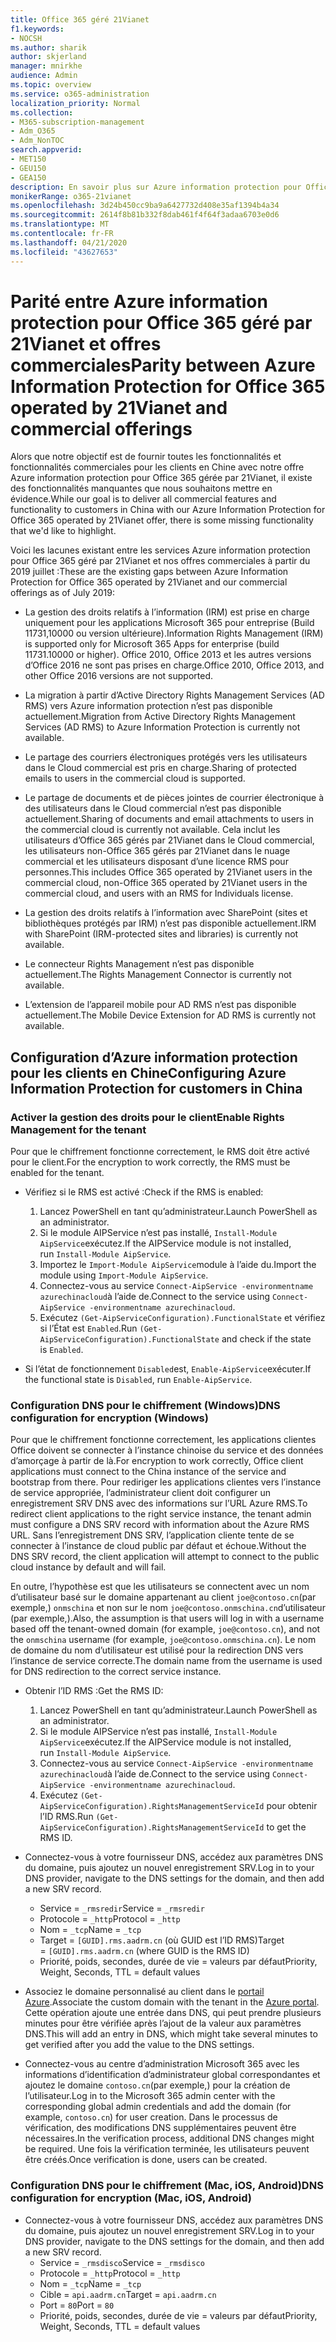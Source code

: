 ```yaml
---
title: Office 365 géré 21Vianet
f1.keywords:
- NOCSH
ms.author: sharik
author: skjerland
manager: mnirkhe
audience: Admin
ms.topic: overview
ms.service: o365-administration
localization_priority: Normal
ms.collection:
- M365-subscription-management
- Adm_O365
- Adm_NonTOC
search.appverid:
- MET150
- GEU150
- GEA150
description: En savoir plus sur Azure information protection pour Office 365 géré par 21Vianet et sur la façon de le configurer pour les clients en Chine.
monikerRange: o365-21vianet
ms.openlocfilehash: 3d24b450cc9ba9a6427732d408e35af1394b4a34
ms.sourcegitcommit: 2614f8b81b332f8dab461f4f64f3adaa6703e0d6
ms.translationtype: MT
ms.contentlocale: fr-FR
ms.lasthandoff: 04/21/2020
ms.locfileid: "43627653"
---
```

# <a name="parity-between-azure-information-protection-for-office-365-operated-by-21vianet-and-commercial-offerings"></a><span data-ttu-id="f36dc-103">Parité entre Azure information protection pour Office 365 géré par 21Vianet et offres commerciales</span><span class="sxs-lookup"><span data-stu-id="f36dc-103">Parity between Azure Information Protection for Office 365 operated by 21Vianet and commercial offerings</span></span>

<span data-ttu-id="f36dc-104">Alors que notre objectif est de fournir toutes les fonctionnalités et fonctionnalités commerciales pour les clients en Chine avec notre offre Azure information protection pour Office 365 gérée par 21Vianet, il existe des fonctionnalités manquantes que nous souhaitons mettre en évidence.</span><span class="sxs-lookup"><span data-stu-id="f36dc-104">While our goal is to deliver all commercial features and functionality to customers in China with our Azure Information Protection for Office 365 operated by 21Vianet offer, there is some missing functionality that we'd like to highlight.</span></span>

<span data-ttu-id="f36dc-105">Voici les lacunes existant entre les services Azure information protection pour Office 365 géré par 21Vianet et nos offres commerciales à partir du 2019 juillet :</span><span class="sxs-lookup"><span data-stu-id="f36dc-105">These are the existing gaps between Azure Information Protection for Office 365 operated by 21Vianet and our commercial offerings as of July 2019:</span></span>

- <span data-ttu-id="f36dc-106">La gestion des droits relatifs à l’information (IRM) est prise en charge uniquement pour les applications Microsoft 365 pour entreprise (Build 11731,10000 ou version ultérieure).</span><span class="sxs-lookup"><span data-stu-id="f36dc-106">Information Rights Management (IRM) is supported only for Microsoft 365 Apps for enterprise (build 11731.10000 or higher).</span></span> <span data-ttu-id="f36dc-107">Office 2010, Office 2013 et les autres versions d’Office 2016 ne sont pas prises en charge.</span><span class="sxs-lookup"><span data-stu-id="f36dc-107">Office 2010, Office 2013, and other Office 2016 versions are not supported.</span></span>

- <span data-ttu-id="f36dc-108">La migration à partir d’Active Directory Rights Management Services (AD RMS) vers Azure information protection n’est pas disponible actuellement.</span><span class="sxs-lookup"><span data-stu-id="f36dc-108">Migration from Active Directory Rights Management Services (AD RMS) to Azure Information Protection is currently not available.</span></span>
  
- <span data-ttu-id="f36dc-109">Le partage des courriers électroniques protégés vers les utilisateurs dans le Cloud commercial est pris en charge.</span><span class="sxs-lookup"><span data-stu-id="f36dc-109">Sharing of protected emails to users in the commercial cloud is supported.</span></span>
  
- <span data-ttu-id="f36dc-110">Le partage de documents et de pièces jointes de courrier électronique à des utilisateurs dans le Cloud commercial n’est pas disponible actuellement.</span><span class="sxs-lookup"><span data-stu-id="f36dc-110">Sharing of documents and email attachments to users in the commercial cloud is currently not available.</span></span> <span data-ttu-id="f36dc-111">Cela inclut les utilisateurs d’Office 365 gérés par 21Vianet dans le Cloud commercial, les utilisateurs non-Office 365 gérés par 21Vianet dans le nuage commercial et les utilisateurs disposant d’une licence RMS pour personnes.</span><span class="sxs-lookup"><span data-stu-id="f36dc-111">This includes Office 365 operated by 21Vianet users in the commercial cloud, non-Office 365 operated by 21Vianet users in the commercial cloud, and users with an RMS for Individuals license.</span></span>
  
- <span data-ttu-id="f36dc-112">La gestion des droits relatifs à l’information avec SharePoint (sites et bibliothèques protégés par IRM) n’est pas disponible actuellement.</span><span class="sxs-lookup"><span data-stu-id="f36dc-112">IRM with SharePoint (IRM-protected sites and libraries) is currently not available.</span></span>
  
- <span data-ttu-id="f36dc-113">Le connecteur Rights Management n’est pas disponible actuellement.</span><span class="sxs-lookup"><span data-stu-id="f36dc-113">The Rights Management Connector is currently not available.</span></span>
  
- <span data-ttu-id="f36dc-114">L’extension de l’appareil mobile pour AD RMS n’est pas disponible actuellement.</span><span class="sxs-lookup"><span data-stu-id="f36dc-114">The Mobile Device Extension for AD RMS is currently not available.</span></span>

## <a name="configuring-azure-information-protection-for-customers-in-china"></a><span data-ttu-id="f36dc-115">Configuration d’Azure information protection pour les clients en Chine</span><span class="sxs-lookup"><span data-stu-id="f36dc-115">Configuring Azure Information Protection for customers in China</span></span>

### <a name="enable-rights-management-for-the-tenant"></a><span data-ttu-id="f36dc-116">Activer la gestion des droits pour le client</span><span class="sxs-lookup"><span data-stu-id="f36dc-116">Enable Rights Management for the tenant</span></span>

<span data-ttu-id="f36dc-117">Pour que le chiffrement fonctionne correctement, le RMS doit être activé pour le client.</span><span class="sxs-lookup"><span data-stu-id="f36dc-117">For the encryption to work correctly, the RMS must be enabled for the tenant.</span></span>

- <span data-ttu-id="f36dc-118">Vérifiez si le RMS est activé :</span><span class="sxs-lookup"><span data-stu-id="f36dc-118">Check if the RMS is enabled:</span></span>
  1. <span data-ttu-id="f36dc-119">Lancez PowerShell en tant qu’administrateur.</span><span class="sxs-lookup"><span data-stu-id="f36dc-119">Launch PowerShell as an administrator.</span></span>
  2. <span data-ttu-id="f36dc-120">Si le module AIPService n’est pas installé, `Install-Module AipService`exécutez.</span><span class="sxs-lookup"><span data-stu-id="f36dc-120">If the AIPService module is not installed, run `Install-Module AipService`.</span></span>
  3. <span data-ttu-id="f36dc-121">Importez le `Import-Module AipService`module à l’aide du.</span><span class="sxs-lookup"><span data-stu-id="f36dc-121">Import the module using `Import-Module AipService`.</span></span>
  4. <span data-ttu-id="f36dc-122">Connectez-vous au service `Connect-AipService -environmentname azurechinacloud`à l’aide de.</span><span class="sxs-lookup"><span data-stu-id="f36dc-122">Connect to the service using `Connect-AipService -environmentname azurechinacloud`.</span></span>
  5. <span data-ttu-id="f36dc-123">Exécutez `(Get-AipServiceConfiguration).FunctionalState` et vérifiez si l’État est `Enabled`.</span><span class="sxs-lookup"><span data-stu-id="f36dc-123">Run `(Get-AipServiceConfiguration).FunctionalState` and check if the state is `Enabled`.</span></span>

- <span data-ttu-id="f36dc-124">Si l’état de fonctionnement `Disabled`est, `Enable-AipService`exécuter.</span><span class="sxs-lookup"><span data-stu-id="f36dc-124">If the functional state is `Disabled`, run `Enable-AipService`.</span></span>

### <a name="dns-configuration-for-encryption-windows"></a><span data-ttu-id="f36dc-125">Configuration DNS pour le chiffrement (Windows)</span><span class="sxs-lookup"><span data-stu-id="f36dc-125">DNS configuration for encryption (Windows)</span></span>

<span data-ttu-id="f36dc-126">Pour que le chiffrement fonctionne correctement, les applications clientes Office doivent se connecter à l’instance chinoise du service et des données d’amorçage à partir de là.</span><span class="sxs-lookup"><span data-stu-id="f36dc-126">For encryption to work correctly, Office client applications must connect to the China instance of the service and bootstrap from there.</span></span> <span data-ttu-id="f36dc-127">Pour rediriger les applications clientes vers l’instance de service appropriée, l’administrateur client doit configurer un enregistrement SRV DNS avec des informations sur l’URL Azure RMS.</span><span class="sxs-lookup"><span data-stu-id="f36dc-127">To redirect client applications to the right service instance, the tenant admin must configure a DNS SRV record with information about the Azure RMS URL.</span></span> <span data-ttu-id="f36dc-128">Sans l’enregistrement DNS SRV, l’application cliente tente de se connecter à l’instance de cloud public par défaut et échoue.</span><span class="sxs-lookup"><span data-stu-id="f36dc-128">Without the DNS SRV record, the client application will attempt to connect to the public cloud instance by default and will fail.</span></span>

<span data-ttu-id="f36dc-129">En outre, l’hypothèse est que les utilisateurs se connectent avec un nom d’utilisateur basé sur le domaine appartenant au client `joe@contoso.cn`(par exemple,) `onmschina` et non sur le nom `joe@contoso.onmschina.cn`d’utilisateur (par exemple,).</span><span class="sxs-lookup"><span data-stu-id="f36dc-129">Also, the assumption is that users will log in with a username based off the tenant-owned domain (for example, `joe@contoso.cn`), and not the `onmschina` username (for example, `joe@contoso.onmschina.cn`).</span></span> <span data-ttu-id="f36dc-130">Le nom de domaine du nom d’utilisateur est utilisé pour la redirection DNS vers l’instance de service correcte.</span><span class="sxs-lookup"><span data-stu-id="f36dc-130">The domain name from the username is used for DNS redirection to the correct service instance.</span></span>

- <span data-ttu-id="f36dc-131">Obtenir l’ID RMS :</span><span class="sxs-lookup"><span data-stu-id="f36dc-131">Get the RMS ID:</span></span>
  1. <span data-ttu-id="f36dc-132">Lancez PowerShell en tant qu’administrateur.</span><span class="sxs-lookup"><span data-stu-id="f36dc-132">Launch PowerShell as an administrator.</span></span>
  2. <span data-ttu-id="f36dc-133">Si le module AIPService n’est pas installé, `Install-Module AipService`exécutez.</span><span class="sxs-lookup"><span data-stu-id="f36dc-133">If the AIPService module is not installed, run `Install-Module AipService`.</span></span>
  3. <span data-ttu-id="f36dc-134">Connectez-vous au service `Connect-AipService -environmentname azurechinacloud`à l’aide de.</span><span class="sxs-lookup"><span data-stu-id="f36dc-134">Connect to the service using `Connect-AipService -environmentname azurechinacloud`.</span></span>
  4. <span data-ttu-id="f36dc-135">Exécutez `(Get-AipServiceConfiguration).RightsManagementServiceId` pour obtenir l’ID RMS.</span><span class="sxs-lookup"><span data-stu-id="f36dc-135">Run `(Get-AipServiceConfiguration).RightsManagementServiceId` to get the RMS ID.</span></span>

- <span data-ttu-id="f36dc-136">Connectez-vous à votre fournisseur DNS, accédez aux paramètres DNS du domaine, puis ajoutez un nouvel enregistrement SRV.</span><span class="sxs-lookup"><span data-stu-id="f36dc-136">Log in to your DNS provider, navigate to the DNS settings for the domain, and then add a new SRV record.</span></span>
  - <span data-ttu-id="f36dc-137">Service = `_rmsredir`</span><span class="sxs-lookup"><span data-stu-id="f36dc-137">Service = `_rmsredir`</span></span>
  - <span data-ttu-id="f36dc-138">Protocole = `_http`</span><span class="sxs-lookup"><span data-stu-id="f36dc-138">Protocol = `_http`</span></span>
  - <span data-ttu-id="f36dc-139">Nom = `_tcp`</span><span class="sxs-lookup"><span data-stu-id="f36dc-139">Name = `_tcp`</span></span>
  - <span data-ttu-id="f36dc-140">Target = `[GUID].rms.aadrm.cn` (où GUID est l’ID RMS)</span><span class="sxs-lookup"><span data-stu-id="f36dc-140">Target = `[GUID].rms.aadrm.cn` (where GUID is the RMS ID)</span></span>
  - <span data-ttu-id="f36dc-141">Priorité, poids, secondes, durée de vie = valeurs par défaut</span><span class="sxs-lookup"><span data-stu-id="f36dc-141">Priority, Weight, Seconds, TTL = default values</span></span>

- <span data-ttu-id="f36dc-142">Associez le domaine personnalisé au client dans le [portail Azure](https://portal.azure.cn/#blade/Microsoft_AAD_IAM/ActiveDirectoryMenuBlade/Domains).</span><span class="sxs-lookup"><span data-stu-id="f36dc-142">Associate the custom domain with the tenant in the [Azure portal](https://portal.azure.cn/#blade/Microsoft_AAD_IAM/ActiveDirectoryMenuBlade/Domains).</span></span> <span data-ttu-id="f36dc-143">Cette opération ajoute une entrée dans DNS, qui peut prendre plusieurs minutes pour être vérifiée après l’ajout de la valeur aux paramètres DNS.</span><span class="sxs-lookup"><span data-stu-id="f36dc-143">This will add an entry in DNS, which might take several minutes to get verified after you add the value to the DNS settings.</span></span>

- <span data-ttu-id="f36dc-144">Connectez-vous au centre d’administration Microsoft 365 avec les informations d’identification d’administrateur global correspondantes et ajoutez le domaine `contoso.cn`(par exemple,) pour la création de l’utilisateur.</span><span class="sxs-lookup"><span data-stu-id="f36dc-144">Log in to the Microsoft 365 admin center with the corresponding global admin credentials and add the domain (for example, `contoso.cn`) for user creation.</span></span> <span data-ttu-id="f36dc-145">Dans le processus de vérification, des modifications DNS supplémentaires peuvent être nécessaires.</span><span class="sxs-lookup"><span data-stu-id="f36dc-145">In the verification process, additional DNS changes might be required.</span></span> <span data-ttu-id="f36dc-146">Une fois la vérification terminée, les utilisateurs peuvent être créés.</span><span class="sxs-lookup"><span data-stu-id="f36dc-146">Once verification is done, users can be created.</span></span>

### <a name="dns-configuration-for-encryption-mac-ios-android"></a><span data-ttu-id="f36dc-147">Configuration DNS pour le chiffrement (Mac, iOS, Android)</span><span class="sxs-lookup"><span data-stu-id="f36dc-147">DNS configuration for encryption (Mac, iOS, Android)</span></span>

- <span data-ttu-id="f36dc-148">Connectez-vous à votre fournisseur DNS, accédez aux paramètres DNS du domaine, puis ajoutez un nouvel enregistrement SRV.</span><span class="sxs-lookup"><span data-stu-id="f36dc-148">Log in to your DNS provider, navigate to the DNS settings for the domain, and then add a new SRV record.</span></span>
  - <span data-ttu-id="f36dc-149">Service = `_rmsdisco`</span><span class="sxs-lookup"><span data-stu-id="f36dc-149">Service = `_rmsdisco`</span></span>
  - <span data-ttu-id="f36dc-150">Protocole = `_http`</span><span class="sxs-lookup"><span data-stu-id="f36dc-150">Protocol = `_http`</span></span>
  - <span data-ttu-id="f36dc-151">Nom = `_tcp`</span><span class="sxs-lookup"><span data-stu-id="f36dc-151">Name = `_tcp`</span></span>
  - <span data-ttu-id="f36dc-152">Cible = `api.aadrm.cn`</span><span class="sxs-lookup"><span data-stu-id="f36dc-152">Target = `api.aadrm.cn`</span></span>
  - <span data-ttu-id="f36dc-153">Port = `80`</span><span class="sxs-lookup"><span data-stu-id="f36dc-153">Port = `80`</span></span>
  - <span data-ttu-id="f36dc-154">Priorité, poids, secondes, durée de vie = valeurs par défaut</span><span class="sxs-lookup"><span data-stu-id="f36dc-154">Priority, Weight, Seconds, TTL = default values</span></span>
